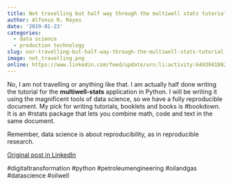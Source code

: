 ```yaml
---
title: Not travelling but half way through the multiwell stats tutorial
author: Alfonso R. Reyes
date: '2019-01-23'
categories:
  - data science
  - production technology
slug: nor-travelling-but-half-way-through-the-multiwell-stats-tutorial
image: not_travelling.png
online: https://www.linkedin.com/feed/update/urn:li:activity:6493941802775732224
---
```


No, I am not travelling or anything like that. I am actually half done writing the tutorial for the **multiwell-stats** application in Python. I will be writing it using the magnificent tools of data science, so we have a fully reproducible document. My pick for writing tutorials, booklets and books is #bookdown. It is an #rstats package that lets you combine math, code and text in the same document. 

Remember, data science is about reproducibility, as in reproducible research.

[Original post in LinkedIn](https://www.linkedin.com/feed/update/urn:li:activity:6493941802775732224)

#digitaltransformation #python #petroleumengineering #oilandgas #datascience #oilwell